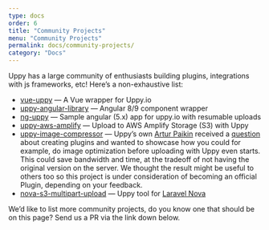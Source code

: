 ```yaml
---
type: docs
order: 6
title: "Community Projects"
menu: "Community Projects"
permalink: docs/community-projects/
category: "Docs"
---
```


Uppy has a large community of enthusiasts building plugins, integrations with js frameworks, etc! Here’s a non-exhaustive list:

* [vue-uppy](https://github.com/toast38coza/vue-uppy) — A Vue wrapper for Uppy.io
* [uppy-angular-library](https://github.com/adritasharma/uppy-angular-library) — Angular 8/9 component wrapper
* [ng-uppy](https://github.com/sunil-shrestha/ng-uppy) — Sample angular (5.x) app for uppy.io with resumable uploads
* [uppy-aws-amplify](https://github.com/joelvh/uppy-aws-amplify) — Upload to AWS Amplify Storage (S3) with Uppy
* [uppy-image-compressor](https://github.com/arturi/uppy-plugin-image-compressor/blob/master/src/index.js) — Uppy’s own [Artur Paikin](https://github.com/arturi) received a [question](https://github.com/transloadit/uppy/issues/1582#issuecomment-495787004) about creating plugins and wanted to showcase how you could for example, do image optimization before uploading with Uppy even starts. This could save bandwidth and time, at the tradeoff of not having the original version on the server. We thought the result might be useful to others too so this project is under consideration of becoming an official Plugin, depending on your feedback.
* [nova-s3-multipart-upload](https://github.com/ahmedkandel/nova-s3-multipart-upload) — Uppy tool for [Laravel Nova](https://nova.laravel.com)

We’d like to list more community projects, do you know one that should be on this page? Send us a PR via the link down below.
